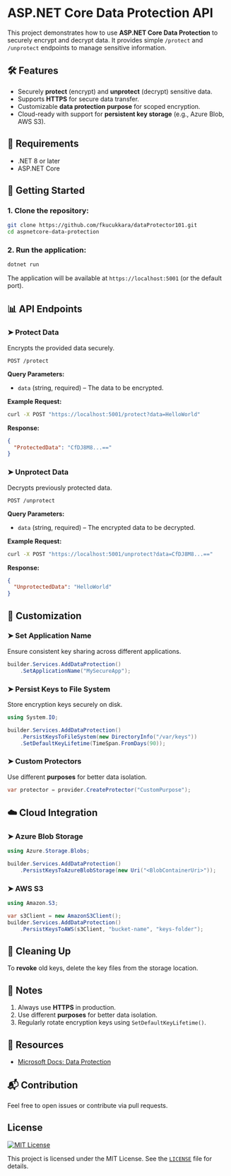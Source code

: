 # ASP.NET Core Data Protection API

This project demonstrates how to use **ASP.NET Core Data Protection** to securely encrypt and decrypt data. It provides simple `/protect` and `/unprotect` endpoints to manage sensitive information.

## 🛠️ Features

- Securely **protect** (encrypt) and **unprotect** (decrypt) sensitive data.
- Supports **HTTPS** for secure data transfer.
- Customizable **data protection purpose** for scoped encryption.
- Cloud-ready with support for **persistent key storage** (e.g., Azure Blob, AWS S3).

## 📌 Requirements

- .NET 8 or later
- ASP.NET Core

## 🚀 Getting Started

### 1. Clone the repository:
```bash
git clone https://github.com/fkucukkara/dataProtector101.git
cd aspnetcore-data-protection
```

### 2. Run the application:

```bash
dotnet run
```

The application will be available at `https://localhost:5001` (or the default port).

## 📊 API Endpoints

### ➤ **Protect Data**

Encrypts the provided data securely.

```http
POST /protect
```

**Query Parameters:**
- `data` (string, required) – The data to be encrypted.

**Example Request:**
```bash
curl -X POST "https://localhost:5001/protect?data=HelloWorld"
```

**Response:**
```json
{
  "ProtectedData": "CfDJ8M8...=="
}
```

### ➤ **Unprotect Data**

Decrypts previously protected data.

```http
POST /unprotect
```

**Query Parameters:**
- `data` (string, required) – The encrypted data to be decrypted.

**Example Request:**
```bash
curl -X POST "https://localhost:5001/unprotect?data=CfDJ8M8...=="
```

**Response:**
```json
{
  "UnprotectedData": "HelloWorld"
}
```

## 🔧 Customization

### ➤ Set Application Name
Ensure consistent key sharing across different applications.

```csharp
builder.Services.AddDataProtection()
    .SetApplicationName("MySecureApp");
```

### ➤ Persist Keys to File System
Store encryption keys securely on disk.

```csharp
using System.IO;

builder.Services.AddDataProtection()
    .PersistKeysToFileSystem(new DirectoryInfo("/var/keys"))
    .SetDefaultKeyLifetime(TimeSpan.FromDays(90));
```

### ➤ Custom Protectors
Use different **purposes** for better data isolation.

```csharp
var protector = provider.CreateProtector("CustomPurpose");
```

## ☁️ Cloud Integration

### ➤ Azure Blob Storage

```csharp
using Azure.Storage.Blobs;

builder.Services.AddDataProtection()
    .PersistKeysToAzureBlobStorage(new Uri("<BlobContainerUri>"));
```

### ➤ AWS S3

```csharp
using Amazon.S3;

var s3Client = new AmazonS3Client();
builder.Services.AddDataProtection()
    .PersistKeysToAWS(s3Client, "bucket-name", "keys-folder");
```

## 🧹 Cleaning Up
To **revoke** old keys, delete the key files from the storage location.

## 📝 Notes
1. Always use **HTTPS** in production.
2. Use different **purposes** for better data isolation.
3. Regularly rotate encryption keys using `SetDefaultKeyLifetime()`.

## 📖 Resources
- [Microsoft Docs: Data Protection](https://learn.microsoft.com/en-us/aspnet/core/security/data-protection/)

## 📬 Contribution
Feel free to open issues or contribute via pull requests.

## License
[![MIT License](https://img.shields.io/badge/license-MIT-blue.svg)](LICENSE)

This project is licensed under the MIT License. See the [`LICENSE`](LICENSE) file for details.